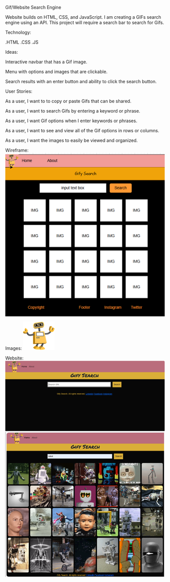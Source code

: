 Gif/Website Search Engine


Website builds on HTML, CSS, and JavaScript. I am creating a GIFs search engine using an API. This project will require a search bar to
search for Gifs.


Technology:

.HTML
.CSS
.JS


Ideas:

Interactive navbar that has a Gif image.

Menu with options and images that are clickable.

Search results with an enter button and ability to click the search button.


User Stories:

As a user, I want to to copy or paste Gifs that can be shared.

As a user, I want to search Gifs by entering a keyword or phrase.

As a user, I want Gif options when I enter keywords or phrases.

As a user, I want to see and view all of the Gif options in rows or columns.

As a user, I want the images to easily be viewed and organized.


Wireframe:
![Wireframe](<project02_pics/Wireframe_search_engine.png>)



Images:
![Images](<project02_pics/robot01.png>)

Website:
![Website](<project02_pics/Gify_search_website01.png>)
![Website](<project02_pics/Gify_search_website.png>)